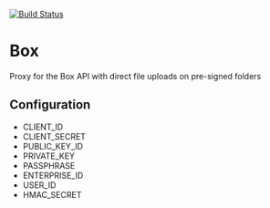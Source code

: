 [![Build Status](https://travis-ci.org/finspot/box.svg?branch=master)](https://travis-ci.org/finspot/box)

# Box

Proxy for the Box API with direct file uploads on pre-signed folders

## Configuration

- CLIENT_ID
- CLIENT_SECRET
- PUBLIC_KEY_ID
- PRIVATE_KEY
- PASSPHRASE
- ENTERPRISE_ID
- USER_ID
- HMAC_SECRET
